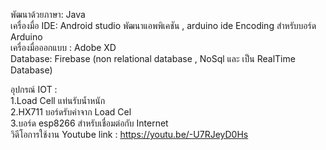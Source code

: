พัฒนาด้วยภาษา: Java <br>
เครื่องมื่อ IDE: Android studio พัฒนาแอพพิเคชัน , arduino ide Encoding สำหรับบอร์ด Arduino   <br>
เครื่องมื่อออกแบบ : Adobe XD <br>
Database: Firebase (non relational database , NoSql และ เป็น RealTime Database)<br>
 
อุปกรณ์ IOT :<br> 
1.Load Cell แท่นรับน้ำหนัก <br>
2.HX711 บอร์ดรับค่าจาก Load Cel <br>
3.บอร์ด esp8266 สำหรับเชื่อมต่อกับ Internet<br>
วิดีโอการใช้งาน Youtube link : https://youtu.be/-U7RJeyD0Hs 

  

